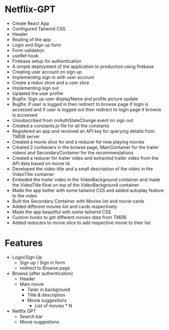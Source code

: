 # Netflix-GPT

- Create React App
- Confiigured Tailwind CSS
- Header
- Routing of the app
- Login and Sign up form
- Form validation
- useRef hook
- Firebase setup for authentication
- A simple deployment of the application to production using firebase
- Creating user account on sign up
- Implementing sign in with user account
- Create a redux store and a user slice
- Implementing sign out
- Updated the user profile
- Bugfix: Sign up user displayName and profile picture update
- Bugfix: If user is logged in then redirect to browse page if login is accessed and if user is logged out then redirect to login page if browse is accessed
- Unsubscribed from onAuthStateChange event on sign out
- Created a constants.js file for all the constants
- Registered an app and received an API key for querying details from TMDB server
- Created a movie slice for and a reducer for now playing movies
- Created 2 containers in the browse page, MainContainer for the trailer videos and SecondaryContainer for the recommendations
- Created a reducer for trailer video and extracted trailer video from the API data based on movie Id.
- Developed the video title and a small description of the video in the VideoTitle container
- Embeded the trailer video in the VideoBackground container and made the VideoTitle float on top of the VideoBackground container
- Made the app better with some tailwind CSS and added autoplay feature to the video
- Built the Secondary Container with Movies list and movie cards
- Added different movies list and cards respectively
- Made the app beautiful with some tailwind CSS
- Custom hooks to get different movies data from TMDB
- Added reducers to movie slice to add respective movie to their list

# Features

- Login/Sign Up
  - Sign up / Sign in form
  - redirect to Browse page
- Browse (after authentication)
  - Header
  - Main movie
    - Tailer in background
    - Title & description
    - Movie suggestions
      - List of movies \* N
- Netflix GPT
  - Search bar
  - Movie suggestions
